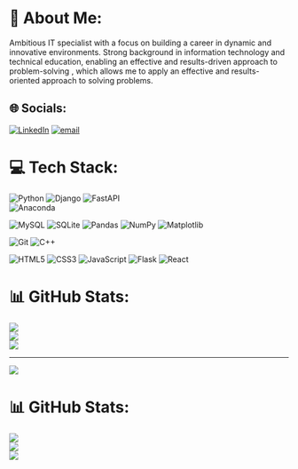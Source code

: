 # 💫 About Me:
Ambitious IT specialist with a focus on building a career in dynamic and innovative environments. Strong background in information technology and technical education, enabling an effective and results-driven approach to problem-solving , which allows me to apply an effective and results-oriented approach to solving problems.


## 🌐 Socials:
[![LinkedIn](https://img.shields.io/badge/LinkedIn-%230077B5.svg?logo=linkedin&logoColor=white)](https://linkedin.com/in/http://www.linkedin.com/in/pavel-buiko-22bb8b251) 
[![email](https://img.shields.io/badge/Email-D14836?logo=gmail&logoColor=white)](mailto:pavel.buiko4@gmail.com) 

# 💻 Tech Stack:
![Python](https://img.shields.io/badge/python-3670A0?style=for-the-badge&logo=python&logoColor=ffdd54) 
![Django](https://img.shields.io/badge/django-%23092E20.svg?style=for-the-badge&logo=django&logoColor=white) 
![FastAPI](https://img.shields.io/badge/FastAPI-005571?style=for-the-badge&logo=fastapi) 
<br>
![Anaconda](https://img.shields.io/badge/Anaconda-%2344A833.svg?style=for-the-badge&logo=anaconda&logoColor=white) 

![MySQL](https://img.shields.io/badge/mysql-4479A1.svg?style=for-the-badge&logo=mysql&logoColor=white) 
![SQLite](https://img.shields.io/badge/sqlite-%2307405e.svg?style=for-the-badge&logo=sqlite&logoColor=white) 
![Pandas](https://img.shields.io/badge/pandas-%23150458.svg?style=for-the-badge&logo=pandas&logoColor=white) 
![NumPy](https://img.shields.io/badge/numpy-%23013243.svg?style=for-the-badge&logo=numpy&logoColor=white) 
![Matplotlib](https://img.shields.io/badge/Matplotlib-%23ffffff.svg?style=for-the-badge&logo=Matplotlib&logoColor=black) 

![Git](https://img.shields.io/badge/git-%23F05033.svg?style=for-the-badge&logo=git&logoColor=white) 
![C++](https://img.shields.io/badge/c++-%2300599C.svg?style=for-the-badge&logo=c%2B%2B&logoColor=white) 

![HTML5](https://img.shields.io/badge/html5-%23E34F26.svg?style=for-the-badge&logo=html5&logoColor=white)
![CSS3](https://img.shields.io/badge/css3-%231572B6.svg?style=for-the-badge&logo=css3&logoColor=white) 
![JavaScript](https://img.shields.io/badge/javascript-%23323330.svg?style=for-the-badge&logo=javascript&logoColor=%23F7DF1E)
![Flask](https://img.shields.io/badge/flask-%23000.svg?style=for-the-badge&logo=flask&logoColor=white) 
![React](https://img.shields.io/badge/react-%2320232a.svg?style=for-the-badge&logo=react&logoColor=%2361DAFB) 
# 📊 GitHub Stats:
![](https://github-readme-stats.vercel.app/api?username=PavelBuiko04&theme=dark&hide_border=false&include_all_commits=false&count_private=false)<br/>
![](https://github-readme-streak-stats.herokuapp.com/?user=PavelBuiko04&theme=dark&hide_border=false)<br/>
![](https://github-readme-stats.vercel.app/api/top-langs/?username=PavelBuiko04&theme=dark&hide_border=false&include_all_commits=false&count_private=false&layout=compact)

---
[![](https://visitcount.itsvg.in/api?id=PavelBuiko04&icon=0&color=0)](https://visitcount.itsvg.in)


# 📊 GitHub Stats:
![](https://github-readme-stats.vercel.app/api?username=PavelBuiko04&theme=dark&hide_border=false&include_all_commits=false&count_private=false)<br/>
![](https://github-readme-streak-stats.herokuapp.com/?user=PavelBuiko04&theme=dark&hide_border=false)<br/>
![](https://github-readme-stats.vercel.app/api/top-langs/?username=PavelBuiko04&theme=dark&hide_border=false&include_all_commits=false&count_private=false&layout=compact)


<!-- Proudly created with GPRM ( https://gprm.itsvg.in ) -->
